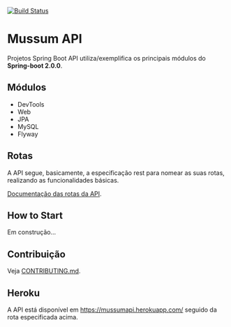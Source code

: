 [![Build Status](https://travis-ci.org/angelogluz/Mussum-API.svg?branch=master)](https://travis-ci.org/angelogluz/Mussum-API)

# Mussum API
Projetos Spring Boot API utiliza/exemplifica os principais módulos do <b>Spring-boot 2.0.0</b>.

## Módulos
* DevTools
* Web
* JPA
* MySQL
* Flyway

## Rotas
A API segue, basicamente, a especificação rest para nomear as suas rotas, realizando as 
funcionalidades básicas.

 [Documentação das rotas da API](https://documenter.getpostman.com/view/3419565/mussum-api/RW1Yr26P).



## How to Start
Em construção...

## Contribuição
Veja [CONTRIBUTING.md](CONTRIBUTING.md).

## Heroku
A API está disponível em <link> https://mussumapi.herokuapp.com/ </link> seguido da rota
especificada acima.
